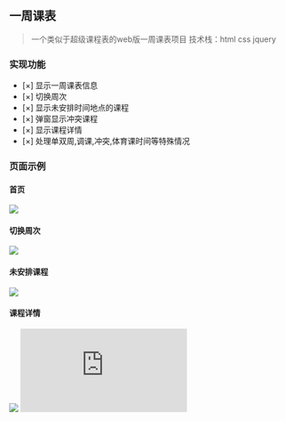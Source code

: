 ## 一周课表
> 一个类似于超级课程表的web版一周课表项目
> 技术栈：html css jquery
### 实现功能
- [×] 显示一周课表信息
- [×] 切换周次
- [×] 显示未安排时间地点的课程
- [×] 弹窗显示冲突课程
- [×] 显示课程详情
- [×] 处理单双周,调课,冲突,体育课时间等特殊情况
### 页面示例
#### 首页
![](./img/QQ图片20170630183633.png)
#### 切换周次
![](./img/QQ图片20170630183627.png)
#### 未安排课程
![](./img/QQ图片20170630183640.png)
#### 课程详情
![](./img/QQ图片20170630183608.png)
![一周课表预览](https://wechat.stuzone.com/iscuecer/lab_query/web/index.html?openid=oULq3uHTyplVHA-DOYr8kFgg5Ndg)